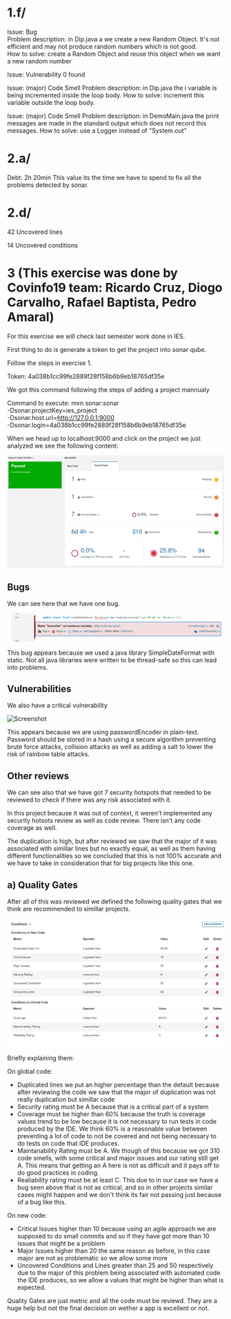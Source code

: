 # 1.f/

Issue: Bug     
Problem description: in Dip.java a we create a new Random Object. It's not efficient and may not produce random numbers which is not good.      
How to solve: create a Random Object and reuse this object when we want a new random number

Issue: Vulnerability
0 found

Issue: (major) Code Smell
Problem description: in Dip.java the i variable is being incremented inside the loop body.
How to solve: increment this variable outside the loop body.

Issue: (major) Code Smell
Problem description: in DemoMain.java the print messages are made in the standard output which does not record this messages.
How to solve: use a Logger instead of "System.out"

# 2.a/
Debt: 2h 20min
This value its the time we have to spend to fix all the problems detected by sonar.

# 2.d/
42 Uncovered lines

14 Uncovered conditions

# 3 (This exercise was done by Covinfo19 team: Ricardo Cruz, Diogo Carvalho, Rafael Baptista, Pedro Amaral)

For this exercise we will check last semester work done in IES. 

First thing to do is generate a token to get the project into sonar qube.

Follow the steps in exercise 1.

Token: 4a038b1cc99fe2889f28f158b6b9eb18765df35e

We got this command following the steps of adding a project mannualy

Command to execute: mvn sonar:sonar \
    -Dsonar.projectKey=ies_project \
    -Dsonar.host.url=http://127.0.0.1:9000 \
    -Dsonar.login=4a038b1cc99fe2889f28f158b6b9eb18765df35e



When we head up to localhost:9000 and click on the project we just analyzed we see the following content:

![Screenshot](Covinfo19_Dashboard.png)


## Bugs
We can see here that we have one bug. 

![Screenshot](Cov_Bug.png)

This bug appears because we used a java library SimpleDateFormat with static. Not all java libraries were written to be thread-safe so this can lead into problems.

## Vulnerabilities
We also have a critical vulnerability

![Screenshot](Cov_Vuln.png)

This appears because we are using passwordEncoder in plain-text. Password should be stored in a hash using a secure algorithm preventing brute force attacks, collision attacks as well as adding a salt to lower the risk of rainbow table attacks.

## Other reviews

We can see also that we have got 7 security hotspots that needed to be reviewed to check if there was any risk associated with it.

In this project because it was out of context, it weren't implemented any security hotsots review as well as code review. There isn't any code coverage as well.

The duplication is high, but after reviewed we saw that the major of it was associated with simillar lines but no exactly equal, as well as them having different functionalities so we concluded that this is not 100% accurate and we have to take in consideration that for big projects like this one.

## a) Quality Gates
After all of this was reviewed we defined the following quality gates that we think are recommended to simillar projects.

![Screenshot](QualityGates.png)


Briefly explaining them:

On global code:
- Duplicated lines we put an higher percentage than the default because after reviewing the code we saw that the major of duplication was not really duplication but simillar code
- Security rating must be A because that is a critical part of a system
- Coverage must be higher than 60% because the truth is coverage values trend to be low because it is not necessary to run tests in code produced by the IDE. We think 60% is a reasonable value between preventing a lot of code to not be covered and not being necessary to do tests on code that IDE produces.
- Maintanability Rating must be A. We though of this because we got 310 code smells, with some critical and major issues and our rating still get A. This means that getting an A here is not as difficult and it pays off to do good practices in coding.
- Realiability rating must be at least C. This due to in our case we have a bug seen above that is not as critical, and so in other projects similar cases might happen and we don't think its fair not passing just because of a bug like this. 

On new code:
- Critical Issues higher than 10 because using an agile approach we are supposed to do small commits and so if they have got more than 10 issues that might be a problem
- Major Issues higher than 20 the same reason as before, in this case major are not as problematic so we allow some more
- Uncovered Conditions and Lines greater than 25 and 50 respectively due to the major of this problem being associated with automated code the IDE produces, so we allow a values that might be higher than what is expected.


Quality Gates are just metric and all the code must be reviewd. They are a huge help but not the final decision on wether a app is excellent or not.
